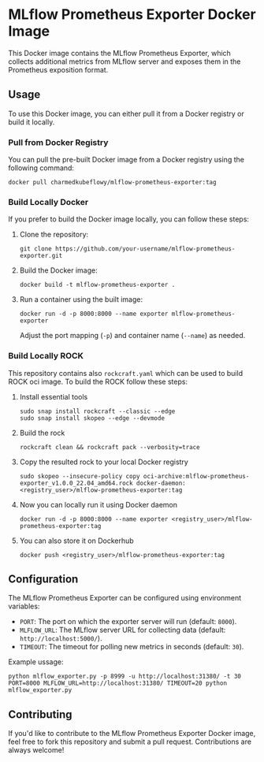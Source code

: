 # MLflow Prometheus Exporter Docker Image

This Docker image contains the MLflow Prometheus Exporter, which collects additional metrics from MLflow server and exposes them in the Prometheus exposition format.

## Usage

To use this Docker image, you can either pull it from a Docker registry or build it locally.

### Pull from Docker Registry

You can pull the pre-built Docker image from a Docker registry using the following command:

```shell
docker pull charmedkubeflowy/mlflow-prometheus-exporter:tag
```

### Build Locally Docker

If you prefer to build the Docker image locally, you can follow these steps:

1. Clone the repository:

   ```shell
   git clone https://github.com/your-username/mlflow-prometheus-exporter.git
   ```

2. Build the Docker image:

   ```shell
   docker build -t mlflow-prometheus-exporter .
   ```

3. Run a container using the built image:

   ```shell
   docker run -d -p 8000:8000 --name exporter mlflow-prometheus-exporter
   ```

   Adjust the port mapping (`-p`) and container name (`--name`) as needed.

### Build Locally ROCK
This repository contains also `rockcraft.yaml` which can be used to build ROCK oci image. To build the ROCK follow these steps:

1. Install essential tools 
   ```
   sudo snap install rockcraft --classic --edge
   sudo snap install skopeo --edge --devmode
   ```
2. Build the rock 
   ```
   rockcraft clean && rockcraft pack --verbosity=trace
   ```
3. Copy the resulted rock to your local Docker registry 
   ```
   sudo skopeo --insecure-policy copy oci-archive:mlflow-prometheus-exporter_v1.0.0_22.04_amd64.rock docker-daemon:<registry_user>/mlflow-prometheus-exporter:tag
   ```
4. Now you can locally run it using Docker daemon
   ```
   docker run -d -p 8000:8000 --name exporter <registry_user>/mlflow-prometheus-exporter:tag
   ```
5. You can also store it on Dockerhub 
   ```
   docker push <registry_user>/mlflow-prometheus-exporter:tag
   ```

## Configuration

The MLflow Prometheus Exporter can be configured using environment variables:

- `PORT`: The port on which the exporter server will run (default: `8000`).
- `MLFLOW_URL`: The MLflow server URL for collecting data (default: `http://localhost:5000/`).
- `TIMEOUT`: The timeout for polling new metrics in seconds (default: `30`).

Example ussage: 
```
python mlflow_exporter.py -p 8999 -u http://localhost:31380/ -t 30
PORT=8000 MLFLOW_URL=http://localhost:31380/ TIMEOUT=20 python mlflow_exporter.py
```

## Contributing

If you'd like to contribute to the MLflow Prometheus Exporter Docker image, feel free to fork this repository and submit a pull request. Contributions are always welcome!
